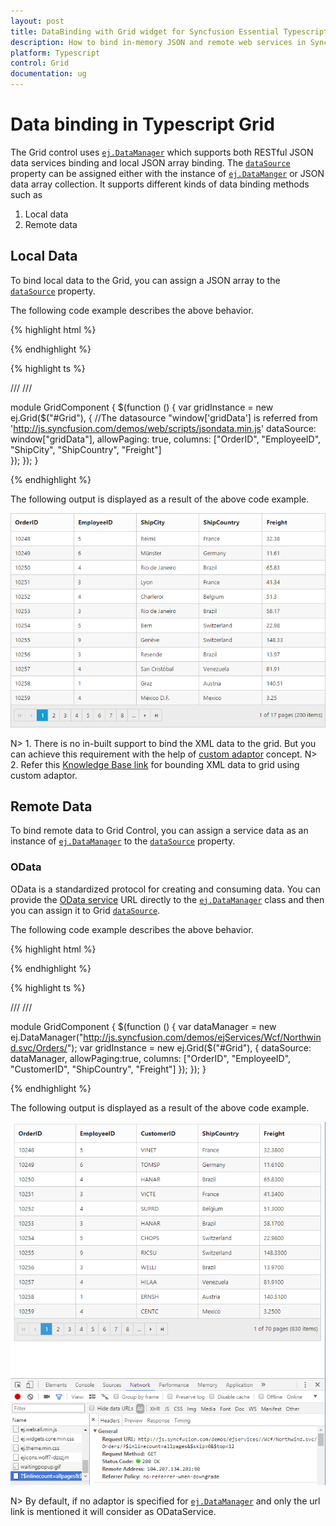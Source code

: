 ```yaml
---
layout: post
title: DataBinding with Grid widget for Syncfusion Essential Typescript
description: How to bind in-memory JSON and remote web services in Syncfusion Typescript Grid Control, its elements, and more.
platform: Typescript
control: Grid
documentation: ug
--- 
```

# Data binding in Typescript Grid

The Grid control uses [`ej.DataManager`](https://help.syncfusion.com/js/datamanager/overview# "ej.DataManager") which supports both RESTful JSON data services binding and local JSON array binding.  The [`dataSource`](https://help.syncfusion.com/api/js/ejgrid#members:datasource "dataSource") property can be assigned either with the instance of [`ej.DataManger`](https://help.syncfusion.com/api/js/ejdatamanager# "ej.DataManager") or JSON data array collection. It supports different kinds of data binding methods such as

1. Local data
2. Remote data

## Local Data

To bind local data to the Grid, you can assign a JSON array to the [`dataSource`](https://help.syncfusion.com/api/js/ejgrid#members:datasource "dataSource") property.

The following code example describes the above behavior.

{% highlight html %}

<div id="Grid"></div>

{% endhighlight %}


{% highlight ts %}
  
/// <reference path="tsfiles/jquery.d.ts" />
/// <reference path="tsfiles/ej.web.all.d.ts" />

module GridComponent {
    $(function () {
        var gridInstance = new ej.Grid($("#Grid"), {
            //The datasource "window['gridData'] is referred from 'http://js.syncfusion.com/demos/web/scripts/jsondata.min.js'
            dataSource: window["gridData"],
            allowPaging: true,
			columns: ["OrderID", "EmployeeID", "ShipCity", "ShipCountry", "Freight"]   
      });
    });
}
   
{% endhighlight %}


The following output is displayed as a result of the above code example.

![Typescript Grid Local Data](dataBinding_images/dataBinding_img1.png)


N> 1. There is no in-built support to bind the XML data to the grid. But you can achieve this requirement with the help of [custom adaptor](https://help.syncfusion.com/js/datamanager/data-adaptors#custom-adaptor) concept. 
N> 2. Refer this [Knowledge Base link](http://www.syncfusion.com/kb/3377/how-to-process-xml-data-from-server-using-datamanager-and-bound-to-grid#) for bounding XML data to grid using custom adaptor. 

## Remote Data

To bind remote data to Grid Control, you can assign a service data as an instance of [`ej.DataManager`](https://help.syncfusion.com/api/js/ejdatamanager# "DataManager") to the [`dataSource`](https://help.syncfusion.com/api/js/ejgrid#members:datasource "dataSource") property.

### OData

OData is a standardized protocol for creating and consuming data. You can provide the [OData service](http://www.odata.org/#) URL directly to the [`ej.DataManager`](https://help.syncfusion.com/api/js/ejdatamanager# "DataManager") class and then you can assign it to Grid [`dataSource`](https://help.syncfusion.com/api/js/ejgrid#members:datasource "datasource").

The following code example describes the above behavior.

{% highlight html %}

<div id="Grid"></div>

{% endhighlight %}

{% highlight ts %}

/// <reference path="tsfiles/jquery.d.ts" />
/// <reference path="tsfiles/ej.web.all.d.ts" />

module GridComponent {
    $(function () {
        var dataManager = new ej.DataManager("http://js.syncfusion.com/demos/ejServices/Wcf/Northwind.svc/Orders/");
        var gridInstance = new ej.Grid($("#Grid"), {
            dataSource: dataManager,
			allowPaging:true,
			columns: ["OrderID", "EmployeeID", "CustomerID", "ShipCountry", "Freight"]
      });
    });
}
	
{% endhighlight %}

	
The following output is displayed as a result of the above code example.

![Typescript Grid dataBinding](dataBinding_images/dataBinding_img2.png)

N> By default, if no adaptor is specified for [`ej.DataManager`](https://help.syncfusion.com/api/js/ejdatamanager# "DataManager") and only the url link is mentioned it will consider as ODataService. 